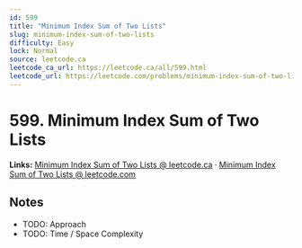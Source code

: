 ```yaml
--- 
id: 599
title: "Minimum Index Sum of Two Lists"
slug: minimum-index-sum-of-two-lists
difficulty: Easy
lock: Normal
source: leetcode.ca
leetcode_ca_url: https://leetcode.ca/all/599.html
leetcode_url: https://leetcode.com/problems/minimum-index-sum-of-two-lists/
---
```


# 599. Minimum Index Sum of Two Lists

**Links:** [Minimum Index Sum of Two Lists @ leetcode.ca](https://leetcode.ca/all/599.html) · [Minimum Index Sum of Two Lists @ leetcode.com](https://leetcode.com/problems/minimum-index-sum-of-two-lists/)

## Notes
- TODO: Approach
- TODO: Time / Space Complexity

